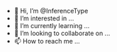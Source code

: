 - 👋 Hi, I’m @InferenceType
- 👀 I’m interested in ...
- 🌱 I’m currently learning ...
- 💞️ I’m looking to collaborate on ...
- 📫 How to reach me ...

<!---
InferenceType/InferenceType is a ✨ special ✨ repository because its `README.md` (this file) appears on your GitHub profile.
You can click the Preview link to take a look at your changes.
--->
